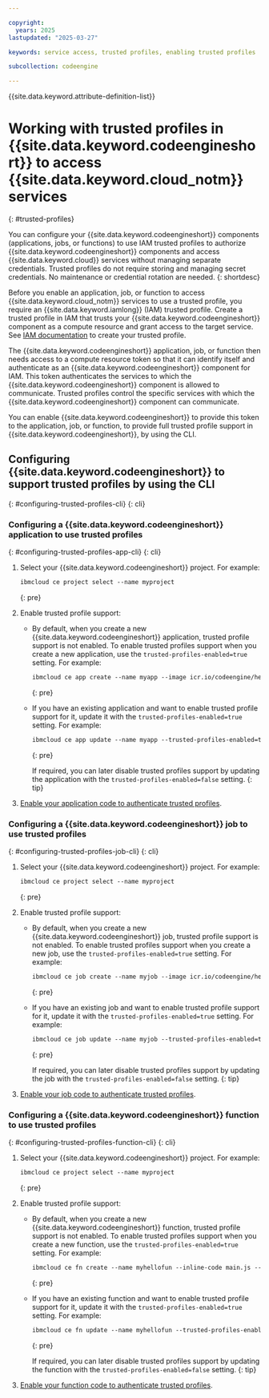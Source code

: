 ```yaml
---

copyright:
  years: 2025
lastupdated: "2025-03-27"

keywords: service access, trusted profiles, enabling trusted profiles

subcollection: codeengine

---
```


{{site.data.keyword.attribute-definition-list}}

# Working with trusted profiles in {{site.data.keyword.codeengineshort}} to access {{site.data.keyword.cloud_notm}} services
{: #trusted-profiles}

You can configure your {{site.data.keyword.codeengineshort}} components (applications, jobs, or functions) to use IAM trusted profiles to authorize {{site.data.keyword.codeengineshort}} components and access {{site.data.keyword.cloud}} services without managing separate credentials. Trusted profiles do not require storing and managing secret credentials. No maintenance or credential rotation are needed.
{: shortdesc}

Before you enable an application, job, or function to access {{site.data.keyword.cloud_notm}} services to use a trusted profile, you require an {{site.data.keyword.iamlong}} (IAM) trusted profile. Create a trusted profile in IAM that trusts your {{site.data.keyword.codeengineshort}} component as a compute resource and grant access to the target service. See [IAM documentation](/docs/account?topic=account-create-trusted-profile&interface=ui) to create your trusted profile.

The {{site.data.keyword.codeengineshort}} application, job, or function then needs access to a compute resource token so that it can identify itself and authenticate as an {{site.data.keyword.codeengineshort}} component for IAM. This token authenticates the services to which the {{site.data.keyword.codeengineshort}} component is allowed to communicate. Trusted profiles control the specific services with which the {{site.data.keyword.codeengineshort}} component can communicate.

You can enable {{site.data.keyword.codeengineshort}} to provide this token to the application, job, or function, to provide full trusted profile support in {{site.data.keyword.codeengineshort}}, by using the  CLI.



## Configuring {{site.data.keyword.codeengineshort}} to support trusted profiles by using the CLI
{: #configuring-trusted-profiles-cli}
{: cli}

### Configuring a {{site.data.keyword.codeengineshort}} application to use trusted profiles
{: #configuring-trusted-profiles-app-cli}
{: cli}

1. Select your {{site.data.keyword.codeengineshort}} project. For example:

    ```txt
    ibmcloud ce project select --name myproject
    ```
    {: pre}

2. Enable trusted profile support:
    * By default, when you create a new {{site.data.keyword.codeengineshort}} application, trusted profile support is not enabled. To enable trusted profiles support when you create a new application, use the `trusted-profiles-enabled=true` setting. For example:

        ```txt
        ibmcloud ce app create --name myapp --image icr.io/codeengine/hello --trusted-profiles-enabled=true
        ```
        {: pre}

    * If you have an existing application and want to enable trusted profile support for it, update it with the `trusted-profiles-enabled=true` setting. For example:

        ```txt
        ibmcloud ce app update --name myapp --trusted-profiles-enabled=true
        ```
        {: pre}

        If required, you can later disable trusted profiles support by updating the application with the `trusted-profiles-enabled=false` setting.
        {: tip}

3. [Enable your application code to authenticate trusted profiles](/docs/codeengine?topic=codeengine-trusted-profiles-authentication-file).

### Configuring a {{site.data.keyword.codeengineshort}} job to use trusted profiles
{: #configuring-trusted-profiles-job-cli}
{: cli}

1. Select your {{site.data.keyword.codeengineshort}} project. For example:

    ```txt
    ibmcloud ce project select --name myproject
    ```
    {: pre}

2. Enable trusted profile support:
    * By default, when you create a new {{site.data.keyword.codeengineshort}} job, trusted profile support is not enabled. To enable trusted profiles support when you create a new job, use the `trusted-profiles-enabled=true` setting. For example:

        ```txt
        ibmcloud ce job create --name myjob --image icr.io/codeengine/helloworld --trusted-profiles-enabled=true
        ```
        {: pre}

    * If you have an existing job and want to enable trusted profile support for it, update it with the `trusted-profiles-enabled=true` setting. For example:

        ```txt
        ibmcloud ce job update --name myjob --trusted-profiles-enabled=true
        ```
        {: pre}

        If required, you can later disable trusted profiles support by updating the job with the `trusted-profiles-enabled=false` setting.
        {: tip}

3. [Enable your job code to authenticate trusted profiles](/docs/codeengine?topic=codeengine-trusted-profiles-authentication-file).

### Configuring a {{site.data.keyword.codeengineshort}} function to use trusted profiles
{: #configuring-trusted-profiles-function-cli}
{: cli}

1. Select your {{site.data.keyword.codeengineshort}} project. For example:

    ```txt
    ibmcloud ce project select --name myproject
    ```
    {: pre}

2. Enable trusted profile support:
    * By default, when you create a new {{site.data.keyword.codeengineshort}} function, trusted profile support is not enabled. To enable trusted profiles support when you create a new function, use the `trusted-profiles-enabled=true` setting. For example:

        ```txt
        ibmcloud ce fn create --name myhellofun --inline-code main.js --runtime nodejs --trusted-profiles-enabled=true
        ```
        {: pre}

    * If you have an existing function and want to enable trusted profile support for it, update it with the `trusted-profiles-enabled=true` setting. For example:

        ```txt
        ibmcloud ce fn update --name myhellofun --trusted-profiles-enabled=true
        ```
        {: pre}

        If required, you can later disable trusted profiles support by updating the function with the `trusted-profiles-enabled=false` setting.
        {: tip}

3. [Enable your function code to authenticate trusted profiles](/docs/codeengine?topic=codeengine-trusted-profiles-authentication-file).
